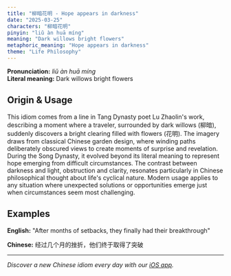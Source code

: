 ```yaml
---
title: "柳暗花明 - Hope appears in darkness"
date: "2025-03-25"
characters: "柳暗花明"
pinyin: "liǔ àn huā míng"
meaning: "Dark willows bright flowers"
metaphoric_meaning: "Hope appears in darkness"
theme: "Life Philosophy"
---
```


**Pronunciation:** *liǔ àn huā míng*  
**Literal meaning:** Dark willows bright flowers

## Origin & Usage

This idiom comes from a line in Tang Dynasty poet Lu Zhaolin's work, describing a moment where a traveler, surrounded by dark willows (柳暗), suddenly discovers a bright clearing filled with flowers (花明). The imagery draws from classical Chinese garden design, where winding paths deliberately obscured views to create moments of surprise and revelation. During the Song Dynasty, it evolved beyond its literal meaning to represent hope emerging from difficult circumstances. The contrast between darkness and light, obstruction and clarity, resonates particularly in Chinese philosophical thought about life's cyclical nature. Modern usage applies to any situation where unexpected solutions or opportunities emerge just when circumstances seem most challenging.

## Examples

**English:** "After months of setbacks, they finally had their breakthrough"

**Chinese:** 经过几个月的挫折，他们终于取得了突破

---

*Discover a new Chinese idiom every day with our [iOS app](https://apps.apple.com/us/app/daily-chinese-idioms/id6740611324).*
